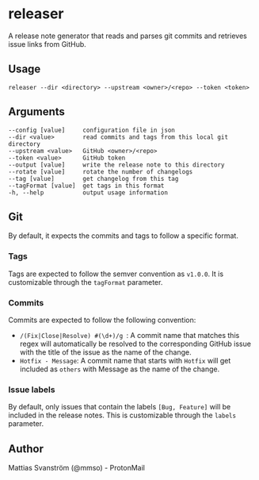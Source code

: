 # releaser

A release note generator that reads and parses git commits and retrieves issue links from GitHub.

## Usage

`releaser --dir <directory> --upstream <owner>/<repo> --token <token>`

## Arguments

```
--config [value]     configuration file in json
--dir <value>        read commits and tags from this local git directory
--upstream <value>   GitHub <owner>/<repo>
--token <value>      GitHub token
--output [value]     write the release note to this directory
--rotate [value]     rotate the number of changelogs
--tag [value]        get changelog from this tag
--tagFormat [value]  get tags in this format
-h, --help           output usage information
```

## Git
By default, it expects the commits and tags to follow a specific format.

### Tags
Tags are expected to follow the semver convention as `v1.0.0`. It is customizable through the `tagFormat` parameter.

### Commits
Commits are expected to follow the following convention:

* `/(Fix|Close|Resolve) #(\d+)/g `: A commit name that matches this regex will automatically be resolved to the corresponding GitHub issue with the title of the issue as the name of the change.
* `Hotfix - Message`: A commit name that starts with `Hotfix` will get included as `others` with Message as the name of the change.

### Issue labels
By default, only issues that contain the labels `[Bug, Feature]` will be included in the release notes. This is customizable through the `labels` parameter.

## Author

Mattias Svanström (@mmso) - ProtonMail
